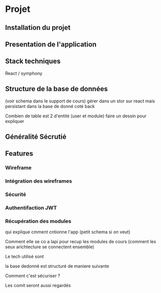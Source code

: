 # Projet

## Installation du projet 

## Presentation de l'application

## Stack techniques 

React / symphony

## Structure de la base de données

(voir schema dans le support de cours) gérer dans un stor sur react mais persistant dans la base de donné coté back

Combien de table est 2 d'entité (user et module) faire un dessin pour expliquer

## Généralité Sécrutié 

## Features 

### Wireframe

### Intégration des wireframes 

### Sécurité

### Authentifaction JWT

### Récupération des modules 



qui explique cmment cntionne l'app (petit schema si on veut)

Comment elle se co a lapi pour recup les modules de cours (comment les seux arichtecture se connectent ensemble)


Le tech utilisé sont 

la base dedonné est structuré de maniere suivante 


Comment c'est sécuriser ?

Les comit seront aussi regardés


